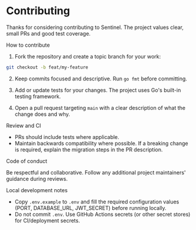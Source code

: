 # Contributing

Thanks for considering contributing to Sentinel. The project values clear, small PRs and good test coverage.

How to contribute

1. Fork the repository and create a topic branch for your work:

```bash
git checkout -b feat/my-feature
```

2. Keep commits focused and descriptive. Run `go fmt` before committing.

3. Add or update tests for your changes. The project uses Go's built-in testing framework.

4. Open a pull request targeting `main` with a clear description of what the change does and why.

Review and CI

- PRs should include tests where applicable.
- Maintain backwards compatibility where possible. If a breaking change is required, explain the migration steps in the PR description.

Code of conduct

Be respectful and collaborative. Follow any additional project maintainers' guidance during reviews.

Local development notes

- Copy `.env.example` to `.env` and fill the required configuration values (PORT, DATABASE_URL, JWT_SECRET) before running locally.
- Do not commit `.env`. Use GitHub Actions secrets (or other secret stores) for CI/deployment secrets.

